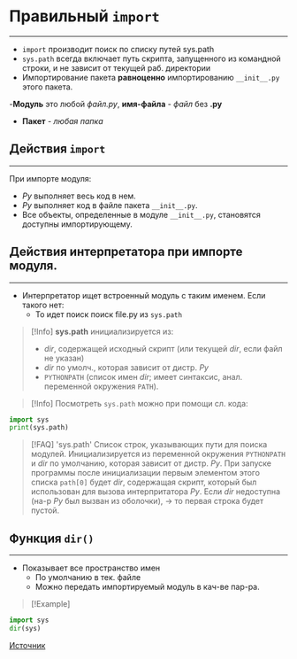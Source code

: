 # Правильный `import` 
---
- `import` производит поиск по списку путей sys.path
- `sys.path` всегда включает путь скрипта, запущенного из командной строки, и не зависит от текущей раб. директории
- Импортирование пакета **равноценно** импортированию `__init__.py` этого пакета.

-**Модуль** это любой *файл.py*, **имя-файла** - *файл* без **.py**
- **Пакет** - *любая папка*

## Действия `import`
---
При импорте модуля:
- *Py* выполняет весь код в нем.
- *Py* выполняет код в файле пакета `__init__.py`.
- Все объекты, определенные в модуле `__init__.py`, становятся доступны импортирующему.

## Действия интерпретатора при импорте модуля.
---
- Интерпретатор ищет встроенный модуль с таким именем.
Если такого нет:
    - То идет поиск поиск file.py из `sys.path` 
>[!Info] **sys.path** инициализируется из:
>- *dir*, содержащей исходный скрипт (или текущей *dir*, если файл не указан)
>- *dir* по умолч., которая зависит от дистр. *Py*  
>- `PYTHONPATH` (список имен *dir*; имеет синтаксис, анал. переменной окружения `PATH`).

>[!Info] Посмотреть `sys.path` можно при помощи сл. кода:
```python
import sys
print(sys.path)
```

>[!FAQ] 'sys.path'
> Список строк, указывающих пути для поиска модулей.
> Инициализируется из переменной окружения `PYTHONPATH` и *dir* по умолчанию, которая зависит от дистр. *Py*.
> При запуске программы после инициализации первым элементом этого списка `path[0]` будет *dir*, содержащая скрипт, который был использован для вызова интерпритатора *Py*.
>   Если *dir* недоступна (на-р *Py* был вызван из оболочки), \-> то первая строка будет пустой.


## Функция `dir()`
---
- Показывает все пространство имен
    - По умолчанию в тек. файле
    - Можно передать импортируемый модуль в кач-ве пар-ра.
>[!Example]
```py
import sys
dir(sys)
```

[Источник](https://tproger.ru/translations/guide-into-python-imports)

